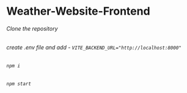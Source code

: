 # Weather-Website-Frontend

###### Clone the repository

###### create .env file and add - `VITE_BACKEND_URL="http://localhost:8000"`

###### `npm i`

###### `npm start`
